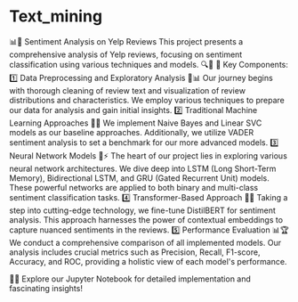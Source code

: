 # Text_mining

📊🌟 Sentiment Analysis on Yelp Reviews
This project presents a comprehensive analysis of Yelp reviews, focusing on sentiment classification using various techniques and models. 🔍💬
🔑 Key Components:
1️⃣ Data Preprocessing and Exploratory Analysis 🧹📊
Our journey begins with thorough cleaning of review text and visualization of review distributions and characteristics. We employ various techniques to prepare our data for analysis and gain initial insights.
2️⃣ Traditional Machine Learning Approaches 🤖🎯
We implement Naive Bayes and Linear SVC models as our baseline approaches. Additionally, we utilize VADER sentiment analysis to set a benchmark for our more advanced models.
3️⃣ Neural Network Models 🧠⚡
The heart of our project lies in exploring various neural network architectures. We dive deep into LSTM (Long Short-Term Memory), Bidirectional LSTM, and GRU (Gated Recurrent Unit) models. These powerful networks are applied to both binary and multi-class sentiment classification tasks.
4️⃣ Transformer-Based Approach 🚀💡
Taking a step into cutting-edge technology, we fine-tune DistilBERT for sentiment analysis. This approach harnesses the power of contextual embeddings to capture nuanced sentiments in the reviews.
5️⃣ Performance Evaluation 📊🏆
We conduct a comprehensive comparison of all implemented models. Our analysis includes crucial metrics such as Precision, Recall, F1-score, Accuracy, and ROC, providing a holistic view of each model's performance.

📘🔬 Explore our Jupyter Notebook for detailed implementation and fascinating insights!
